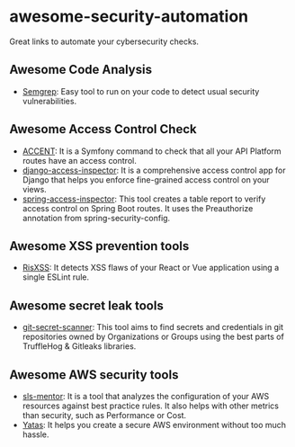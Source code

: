 # awesome-security-automation

Great links to automate your cybersecurity checks.

## Awesome Code Analysis

- [Semgrep](https://github.com/returntocorp/semgrep): Easy tool to run on your code to detect usual security vulnerabilities.

## Awesome Access Control Check

- [ACCENT](https://github.com/theodo/accent): It is a Symfony command to check that all your API Platform routes have an access control.
- [django-access-inspector](https://github.com/BastienTeissier/django-access-inspector): It is a comprehensive access control app for Django that helps you enforce fine-grained access control on your views.
- [spring-access-inspector](https://github.com/marine-mb/spring-access-inspector): This tool creates a table report to verify access control on Spring Boot routes. It uses the Preauthorize annotation from spring-security-config.

## Awesome XSS prevention tools

- [RisXSS](https://github.com/theodo/RisXSS): It detects XSS flaws of your React or Vue application using a single ESLint rule.

## Awesome secret leak tools

- [git-secret-scanner](https://github.com/padok-team/git-secret-scanner): This tool aims to find secrets and credentials in git repositories owned by Organizations or Groups using the best parts of TruffleHog & Gitleaks libraries.

## Awesome AWS security tools

- [sls-mentor](https://github.com/sls-mentor/sls-mentor): It is a tool that analyzes the configuration of your AWS resources against best practice rules. It also helps with other metrics than security, such as Performance or Cost.
- [Yatas](https://github.com/padok-team/yatas-aws): It helps you create a secure AWS environment without too much hassle.

